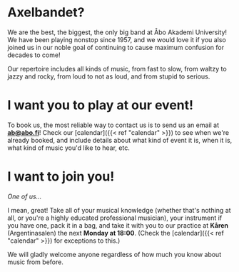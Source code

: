 # Axelbandet?

We are the best, the biggest, the only big band at Åbo Akademi University! We have been playing nonstop since 1957, and we would love it if you also joined us in our noble goal of continuing to cause maximum confusion for decades to come!

Our repertoire includes all kinds of music, from fast to slow, from waltzy to jazzy and rocky, from loud to not as loud, and from stupid to serious.

# I want you to play at our event!

To book us, the most reliable way to contact us is to send us an email at **ab@abo.fi**! Check our [calendar]({{< ref "calendar" >}}) to see when we're already booked, and include details about what kind of event it is, when it is, what kind of music you'd like to hear, etc.

# I want to join you!

*One of us...*

I mean, great! Take all of your musical knowledge (whether that's nothing at all, or you're a highly educated professional musician), your instrument if you have one, pack it in a bag, and take it with you to our practice at **Kåren** (Argentinasalen) the next **Monday at 18:00**. (Check the [calendar]({{< ref "calendar" >}}) for exceptions to this.)

We will gladly welcome anyone regardless of how much you know about music from before.